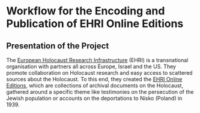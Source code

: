 # Workflow for the Encoding and Publication of EHRI Online Editions  

## Presentation of the Project
The [European Holocaust Research Infrastructure](https://www.ehri-project.eu/) (EHRI) is a transnational organisation with partners all across Europe, Israel and the US. They promote collaboration on Holocaust research and easy access to scattered sources about the Holocaust. To this end, they created the [EHRI Online Editions](https://www.ehri-project.eu/ehri-online-editions), which are collections of archival documents on the Holocaust, gathered around a specific theme like testimonies on the persecution of the Jewish population or accounts on the deportations to Nisko (Poland) in 1939.  

